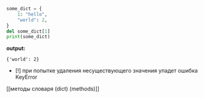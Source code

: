 ```python
some_dict = {
    1: "hello",
    "world": 2,
}
del some_dict[1]
print(some_dict)
```
**output:**
```
{'world': 2}
```

- [!] при попытке удаления несуществующего значения упадет ошибка KeyError

[[методы словаря (dict) (methods)]]